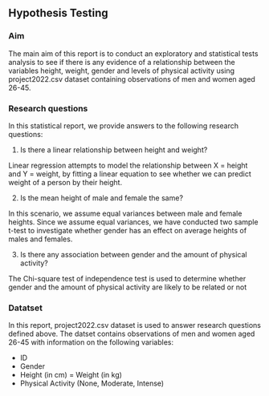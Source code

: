## Hypothesis Testing

### Aim
The main aim of this report is to conduct an exploratory and statistical tests analysis to see if there is any evidence of a relationship between the variables height, weight, gender and levels of physical activity using project2022.csv dataset containing observations of men and women aged 26-45. 

### Research questions
In this statistical report, we provide answers to the following research questions:

1. Is there a linear relationship between height and weight?

Linear regression attempts to model the relationship between X = height and Y = weight, by fitting a linear equation to see whether we can predict weight of a person by their height.

2. Is the mean height of male and female the same?

In this scenario, we assume equal variances between male and female heights. Since we assume equal variances, we have conducted two sample t-test to investigate whether gender has an effect on average heights of males and females.

3. Is there any association between gender and the amount of physical activity?

The Chi-square test of independence test is used to determine whether gender and the amount of physical activity are likely to be related or not


### Datatset
In this report, project2022.csv dataset is used to answer research questions defined above.
The datset contains observations of men and women aged 26-45 with information on the following variables:
- ID
- Gender
- Height (in cm)
= Weight (in kg)
- Physical Activity (None, Moderate, Intense)


